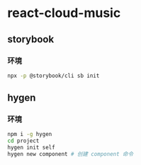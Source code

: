 # react-cloud-music

## storybook

### 环境

```bash
npx -p @storybook/cli sb init
```

## hygen

### 环境

```bash
npm i -g hygen
cd project
hygen init self
hygen new component # 创建 component 命令
```
